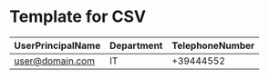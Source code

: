 # Template for CSV

|UserPrincipalName|Department|TelephoneNumber|
| ------------- | ------------- | --|
| user@domain.com  | IT  | +39444552|

